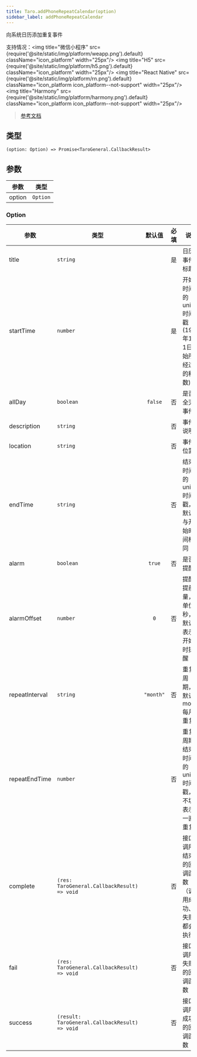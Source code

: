 ```yaml
---
title: Taro.addPhoneRepeatCalendar(option)
sidebar_label: addPhoneRepeatCalendar
---
```


向系统日历添加重复事件

支持情况：<img title="微信小程序" src={require('@site/static/img/platform/weapp.png').default} className="icon_platform" width="25px"/> <img title="H5" src={require('@site/static/img/platform/h5.png').default} className="icon_platform" width="25px"/> <img title="React Native" src={require('@site/static/img/platform/rn.png').default} className="icon_platform icon_platform--not-support" width="25px"/> <img title="Harmony" src={require('@site/static/img/platform/harmony.png').default} className="icon_platform icon_platform--not-support" width="25px"/>

> [参考文档](https://developers.weixin.qq.com/miniprogram/dev/api/device/calendar/wx.addPhoneRepeatCalendar.html)

## 类型

```tsx
(option: Option) => Promise<TaroGeneral.CallbackResult>
```

## 参数

| 参数 | 类型 |
| --- | --- |
| option | `Option` |

### Option

| 参数 | 类型 | 默认值 | 必填 | 说明 |
| --- | --- | :---: | :---: | --- |
| title | `string` |  | 是 | 日历事件标题 |
| startTime | `number` |  | 是 | 开始时间的 unix 时间戳 (1970年1月1日开始所经过的秒数) |
| allDay | `boolean` | `false` | 否 | 是否全天事件 |
| description | `string` |  | 否 | 事件说明 |
| location | `string` |  | 否 | 事件位置 |
| endTime | `string` |  | 否 | 结束时间的 unix 时间戳，默认与开始时间相同 |
| alarm | `boolean` | `true` | 否 | 是否提醒 |
| alarmOffset | `number` | `0` | 否 | 提醒提前量，单位秒，默认 0 表示开始时提醒 |
| repeatInterval | `string` | `"month"` | 否 | 重复周期，默认 month 每月重复 |
| repeatEndTime | `number` |  | 否 | 重复周期结束时间的 unix 时间戳，不填表示一直重复 |
| complete | `(res: TaroGeneral.CallbackResult) => void` |  | 否 | 接口调用结束的回调函数（调用成功、失败都会执行） |
| fail | `(res: TaroGeneral.CallbackResult) => void` |  | 否 | 接口调用失败的回调函数 |
| success | `(result: TaroGeneral.CallbackResult) => void` |  | 否 | 接口调用成功的回调函数 |
